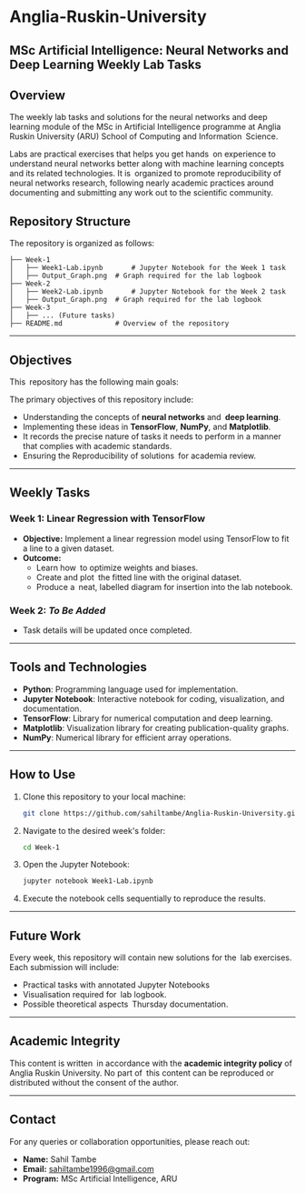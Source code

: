 # Anglia-Ruskin-University
## MSc Artificial Intelligence: Neural Networks and Deep Learning Weekly Lab Tasks

## Overview
The weekly lab tasks and solutions for the neural networks and deep learning module of the MSc in Artificial Intelligence programme at Anglia Ruskin University (ARU) School of Computing and Information Science.

Labs are practical exercises that helps you get hands on experience to understand neural networks better along with machine learning concepts and its related technologies. It is organized to promote reproducibility of neural networks research, following nearly academic practices around documenting and submitting any work out to the scientific community.

## Repository Structure
The repository is organized as follows:
```
├── Week-1
│   ├── Week1-Lab.ipynb       # Jupyter Notebook for the Week 1 task
│   ├── Output_Graph.png  # Graph required for the lab logbook
├── Week-2
│   ├── Week2-Lab.ipynb       # Jupyter Notebook for the Week 2 task
│   ├── Output_Graph.png  # Graph required for the lab logbook
├── Week-3
│   ├── ... (Future tasks)
├── README.md             # Overview of the repository
```

---

## Objectives
This repository has the following main goals:



The primary objectives of this repository include:
- Understanding the concepts of **neural networks** and **deep learning**.
- Implementing these ideas in **TensorFlow**, **NumPy**, and **Matplotlib**.
- It records the precise nature of tasks it needs to perform in a manner that complies with academic standards.
- Ensuring the Reproducibility of solutions for academia review.

---

## Weekly Tasks
### Week 1: Linear Regression with TensorFlow
- **Objective:** Implement a linear regression model using TensorFlow to fit a line to a given dataset.
- **Outcome:**
  - Learn how to optimize weights and biases.
  - Create and plot the fitted line with the original dataset.
  - Produce a neat, labelled diagram for insertion into the lab notebook.


### Week 2: *To Be Added*
- Task details will be updated once completed.

---

## Tools and Technologies
- **Python**: Programming language used for implementation.
- **Jupyter Notebook**: Interactive notebook for coding, visualization, and documentation.
- **TensorFlow**: Library for numerical computation and deep learning.
- **Matplotlib**: Visualization library for creating publication-quality graphs.
- **NumPy**: Numerical library for efficient array operations.

---

## How to Use
1. Clone this repository to your local machine:
   ```bash
   git clone https://github.com/sahiltambe/Anglia-Ruskin-University.git
   ```
2. Navigate to the desired week's folder:
   ```bash
   cd Week-1
   ```
3. Open the Jupyter Notebook:
   ```bash
   jupyter notebook Week1-Lab.ipynb
   ```
4. Execute the notebook cells sequentially to reproduce the results.

---

## Future Work
Every week, this repository will contain new solutions for the lab exercises. Each submission will include:
- Practical tasks with annotated Jupyter Notebooks
- Visualisation required for lab logbook.
- Possible theoretical aspects Thursday documentation.


---

## Academic Integrity
This content is written in accordance with the **academic integrity policy** of Anglia Ruskin University. No part of this content can be reproduced or distributed without the consent of the author.

---

## Contact
For any queries or collaboration opportunities, please reach out:
- **Name:** Sahil Tambe
- **Email:** sahiltambe1996@gmail.com
- **Program:** MSc Artificial Intelligence, ARU

